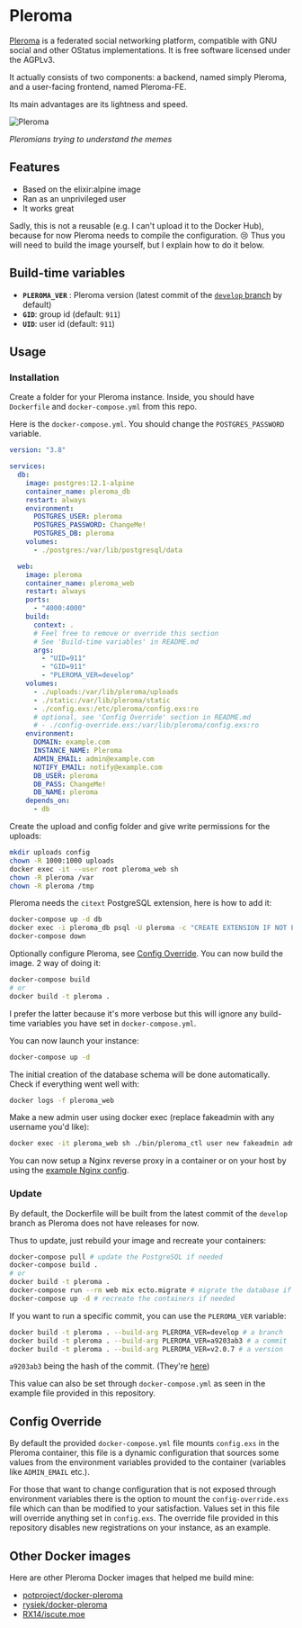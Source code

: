 # Pleroma

[Pleroma](https://pleroma.social/) is a federated social networking platform, compatible with GNU social and other OStatus implementations. It is free software licensed under the AGPLv3.

It actually consists of two components: a backend, named simply Pleroma, and a user-facing frontend, named Pleroma-FE.

Its main advantages are its lightness and speed.

![Pleroma](https://github.com/angristan/docker-pleroma/assets/11699655/dba7bbe6-6cae-4fe9-8848-f92520509258)

_Pleromians trying to understand the memes_

## Features

- Based on the elixir:alpine image
- Ran as an unprivileged user
- It works great

Sadly, this is not a reusable (e.g. I can't upload it to the Docker Hub), because for now Pleroma needs to compile the configuration. 😢
Thus you will need to build the image yourself, but I explain how to do it below.

## Build-time variables

- **`PLEROMA_VER`** : Pleroma version (latest commit of the [`develop` branch](https://git.pleroma.social/pleroma/pleroma) by default)
- **`GID`**: group id (default: `911`)
- **`UID`**: user id (default: `911`)

## Usage

### Installation

Create a folder for your Pleroma instance. Inside, you should have `Dockerfile` and `docker-compose.yml` from this repo.

Here is the `docker-compose.yml`. You should change the `POSTGRES_PASSWORD` variable.

```yaml
version: "3.8"

services:
  db:
    image: postgres:12.1-alpine
    container_name: pleroma_db
    restart: always
    environment:
      POSTGRES_USER: pleroma
      POSTGRES_PASSWORD: ChangeMe!
      POSTGRES_DB: pleroma
    volumes:
      - ./postgres:/var/lib/postgresql/data

  web:
    image: pleroma
    container_name: pleroma_web
    restart: always
    ports:
      - "4000:4000"
    build:
      context: .
      # Feel free to remove or override this section
      # See 'Build-time variables' in README.md
      args:
        - "UID=911"
        - "GID=911"
        - "PLEROMA_VER=develop"
    volumes:
      - ./uploads:/var/lib/pleroma/uploads
      - ./static:/var/lib/pleroma/static
      - ./config.exs:/etc/pleroma/config.exs:ro
      # optional, see 'Config Override' section in README.md
      # - ./config-override.exs:/var/lib/pleroma/config.exs:ro
    environment:
      DOMAIN: example.com
      INSTANCE_NAME: Pleroma
      ADMIN_EMAIL: admin@example.com
      NOTIFY_EMAIL: notify@example.com
      DB_USER: pleroma
      DB_PASS: ChangeMe!
      DB_NAME: pleroma
    depends_on:
      - db
```

Create the upload and config folder and give write permissions for the uploads:

```sh
mkdir uploads config
chown -R 1000:1000 uploads
docker exec -it --user root pleroma_web sh
chown -R pleroma /var
chown -R pleroma /tmp
```

Pleroma needs the `citext` PostgreSQL extension, here is how to add it:

```sh
docker-compose up -d db
docker exec -i pleroma_db psql -U pleroma -c "CREATE EXTENSION IF NOT EXISTS citext;"
docker-compose down
```

Optionally configure Pleroma, see [Config Override](#config-override).
You can now build the image. 2 way of doing it:

```sh
docker-compose build
# or
docker build -t pleroma .
```

I prefer the latter because it's more verbose but this will ignore any build-time variables you have set in `docker-compose.yml`.

You can now launch your instance:

```sh
docker-compose up -d
```

The initial creation of the database schema will be done automatically. Check if everything went well with:

```sh
docker logs -f pleroma_web
```

Make a new admin user using docker exec (replace fakeadmin with any username you'd like):

```sh
docker exec -it pleroma_web sh ./bin/pleroma_ctl user new fakeadmin admin@test.net --admin
```

You can now setup a Nginx reverse proxy in a container or on your host by using the [example Nginx config](https://git.pleroma.social/pleroma/pleroma/blob/develop/installation/pleroma.nginx).

### Update

By default, the Dockerfile will be built from the latest commit of the `develop` branch as Pleroma does not have releases for now.

Thus to update, just rebuild your image and recreate your containers:

```sh
docker-compose pull # update the PostgreSQL if needed
docker-compose build .
# or
docker build -t pleroma .
docker-compose run --rm web mix ecto.migrate # migrate the database if needed
docker-compose up -d # recreate the containers if needed
```

If you want to run a specific commit, you can use the `PLEROMA_VER` variable:

```sh
docker build -t pleroma . --build-arg PLEROMA_VER=develop # a branch
docker build -t pleroma . --build-arg PLEROMA_VER=a9203ab3 # a commit
docker build -t pleroma . --build-arg PLEROMA_VER=v2.0.7 # a version
```

`a9203ab3` being the hash of the commit. (They're [here](https://git.pleroma.social/pleroma/pleroma/commits/develop))

This value can also be set through `docker-compose.yml` as seen in the example file provided in this repository.

## Config Override

By default the provided `docker-compose.yml` file mounts `config.exs` in the Pleroma container, this file is a dynamic configuration that sources some values from the environment variables provided to the container (variables like `ADMIN_EMAIL` etc.).

For those that want to change configuration that is not exposed through environment variables there is the option to mount the `config-override.exs` file which can than be modified to your satisfaction. Values set in this file will override anything set in `config.exs`. The override file provided in this repository disables new registrations on your instance, as an example.

## Other Docker images

Here are other Pleroma Docker images that helped me build mine:

- [potproject/docker-pleroma](https://github.com/potproject/docker-pleroma)
- [rysiek/docker-pleroma](https://git.pleroma.social/rysiek/docker-pleroma)
- [RX14/iscute.moe](https://github.com/RX14/kurisu.rx14.co.uk/blob/master/services/iscute.moe/pleroma/Dockerfile)
